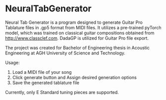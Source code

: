 # NeuralTabGenerator
  Neural Tab Generator is a program designed to generate Guitar Pro Tablature files in .gp5 format from MIDI files. It utilizes a pre-trained pyTorch model, which was trained on classical guitar compositions obtained from http://www.classclef.com. DadaGP is utilized for Guitar Pro file export.

The project was created for Bachelor of Engineering thesis in Acoustic Engineering at AGH University of Science and Technology.

Usage:

1. Load a MIDI file of your song
2. Click generate button and Assign desired generation options
3. Save the generated tablature file

Currently, only E Standard tuning pieces are supported.

